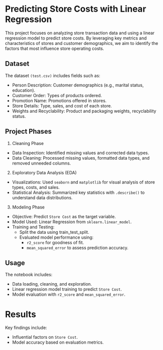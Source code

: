 # Predicting Store Costs with Linear Regression
This project focuses on analyzing store transaction data and using a linear regression model to predict store costs. By leveraging key metrics and characteristics of stores and customer demographics, we aim to identify the factors that most influence store operating costs.

## Dataset
The dataset `(test.csv)` includes fields such as:

- Person Description: Customer demographics (e.g., marital status, education).
- Customer Order: Types of products ordered.
- Promotion Name: Promotions offered in stores.
- Store Details: Type, sales, and cost of each store.
- Weights and Recyclability: Product and packaging weights, recyclability status.

## Project Phases
1. Cleaning Phase
  - Data Inspection: Identified missing values and corrected data types.
  - Data Cleaning: Processed missing values, formatted data types, and removed unneeded columns.
2. Exploratory Data Analysis (EDA)
  - Visualizations: Used `seaborn` and `matplotlib` for visual analysis of store types, costs, and sales.
  - Statistical Analysis: Summarized key statistics with `.describe()` to understand data distributions.
3. Modeling Phase
  - Objective: Predict `Store Cost` as the target variable.
  - Model Used: Linear Regression from `sklearn.linear_model`.
  - Training and Testing:
    - Split the data using train_test_split.
    - Evaluated model performance using:
      - `r2_score` for goodness of fit.
      - `mean_squared_error` to assess prediction accuracy.
## Usage
The notebook includes:

- Data loading, cleaning, and exploration.
- Linear regression model training to predict `Store Cost`.
- Model evaluation with `r2_score` and `mean_squared_error`.

# Results
Key findings include:

- Influential factors on `Store Cost`.
- Model accuracy based on evaluation metrics.
